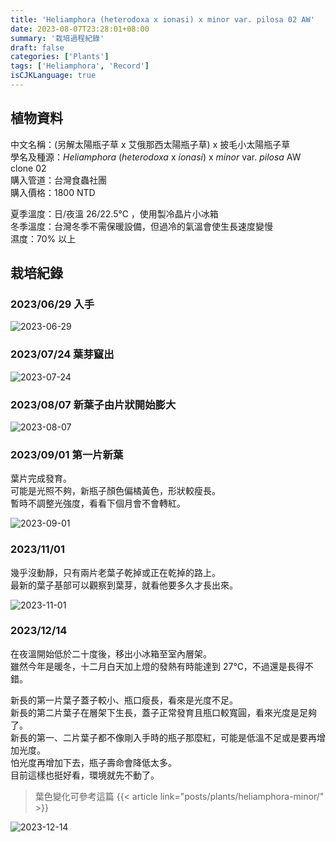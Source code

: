 ```yaml
---
title: 'Heliamphora (heterodoxa x ionasi) x minor var. pilosa 02 AW'
date: 2023-08-07T23:28:01+08:00
summary: '栽培過程紀錄'
draft: false
categories: ['Plants']
tags: ['Heliamphora', 'Record']
isCJKLanguage: true
---
```


## 植物資料

中文名稱：(另解太陽瓶子草 x 艾俄那西太陽瓶子草) x 披毛小太陽瓶子草  
學名及種源：*Heliamphora* (*heterodoxa* x *ionasi*) x *minor* var. *pilosa* AW clone 02  
購入管道：台灣食蟲社團  
購入價格：1800 NTD

夏季溫度：日/夜溫 26/22.5℃ ，使用製冷晶片小冰箱  
冬季溫度：台灣冬季不需保暖設備，但過冷的氣溫會使生長速度變慢  
濕度：70% 以上

## 栽培紀錄

### 2023/06/29 入手

![2023-06-29](./images/2023-06-29.jpg)

### 2023/07/24 葉芽竄出

![2023-07-24](./images/2023-07-24.jpg)

### 2023/08/07 新葉子由片狀開始膨大

![2023-08-07](./images/2023-08-07.jpg)

### 2023/09/01 第一片新葉

葉片完成發育。  
可能是光照不夠，新瓶子顏色偏橘黃色，形狀較瘦長。  
暫時不調整光強度，看看下個月會不會轉紅。  

![2023-09-01](./images/2023-09-01.jpg)

### 2023/11/01

幾乎沒動靜，只有兩片老葉子乾掉或正在乾掉的路上。  
最新的葉子基部可以觀察到葉芽，就看他要多久才長出來。  

![2023-11-01](./images/2023-11-01.jpg)

### 2023/12/14

在夜溫開始低於二十度後，移出小冰箱至室內層架。  
雖然今年是暖冬，十二月白天加上燈的發熱有時能達到 27℃，不過還是長得不錯。  

新長的第一片葉子蓋子較小、瓶口瘦長，看來是光度不足。  
新長的第二片葉子在層架下生長，蓋子正常發育且瓶口較寬圓，看來光度是足夠了。  
新長的第一、二片葉子都不像剛入手時的瓶子那麼紅，可能是低溫不足或是要再增加光度。  
怕光度再增加下去，瓶子壽命會降低太多。  
目前這樣也挺好看，環境就先不動了。  

> 葉色變化可參考這篇
> {{< article  link="posts/plants/heliamphora-minor/" >}}

![2023-12-14](./images/2023-12-14.jpg)
